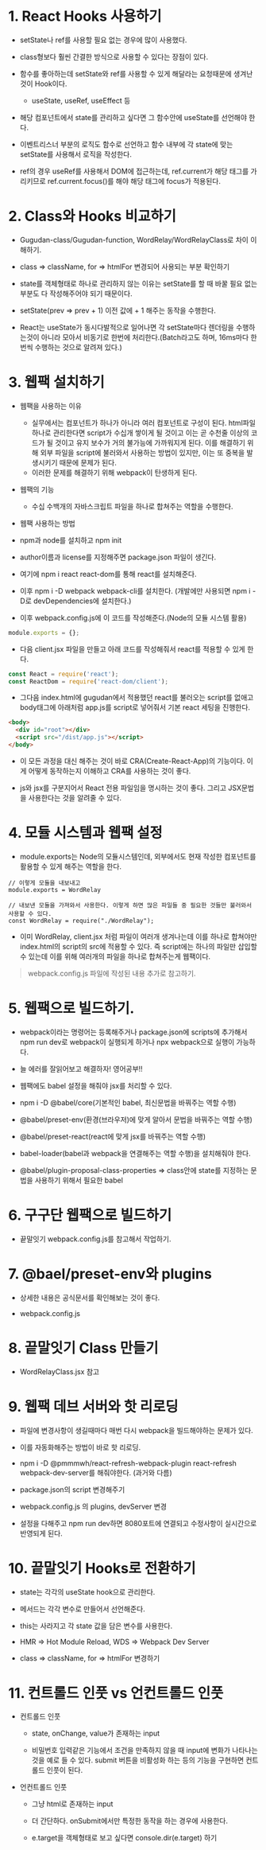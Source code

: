 # 1. React Hooks 사용하기

- setState나 ref를 사용할 필요 없는 경우에 많이 사용했다.

- class형보다 훨씬 간결한 방식으로 사용할 수 있다는 장점이 있다.

- 함수를 좋아하는데 setState와 ref를 사용할 수 있게 해달라는 요청때문에 생겨난 것이 Hook이다.

  - useState, useRef, useEffect 등

- 해당 컴포넌트에서 state를 관리하고 싶다면 그 함수안에 useState를 선언해야 한다.

- 이벤트리스너 부분의 로직도 함수로 선언하고 함수 내부에 각 state에 맞는 setState를 사용해서 로직을 작성한다.

- ref의 경우 useRef를 사용해서 DOM에 접근하는데, ref.current가 해당 태그를 가리키므로 ref.current.focus()를 해야 해당 태그에 focus가 적용된다.

# 2. Class와 Hooks 비교하기

- Gugudan-class/Gugudan-function, WordRelay/WordRelayClass로 차이 이해하기.

- class => className, for => htmlFor 변경되어 사용되는 부분 확인하기

- state를 객체형태로 하나로 관리하지 않는 이유는 setState를 할 때 바꿀 필요 없는 부분도 다 작성해주어야 되기 때문이다.

- setState(prev => prev + 1) 이전 값에 + 1 해주는 동작을 수행한다.

- React는 useState가 동시다발적으로 일어나면 각 setState마다 렌더링을 수행하는것이 아니라 모아서 비동기로 한번에 처리한다.(Batch라고도 하며, 16ms마다 한번씩 수행하는 것으로 알려져 있다.)

# 3. 웹팩 설치하기

- 웹팩을 사용하는 이유

  - 실무에서는 컴포넌트가 하나가 아니라 여러 컴포넌트로 구성이 된다. html파일 하나로 관리한다면 script가 수십개 쌓이게 될 것이고 이는 곧 수천줄 이상의 코드가 될 것이고 유지 보수가 거의 불가능에 가까워지게 된다. 이를 해결하기 위해 외부 파일을 script에 불러와서 사용하는 방법이 있지만, 이는 또 중복을 발생시키기 때문에 문제가 된다.
  - 이러한 문제를 해결하기 위해 webpack이 탄생하게 된다.

- 웹팩의 기능

  - 수십 수백개의 자바스크립트 파일을 하나로 합쳐주는 역할을 수행한다.

- 웹팩 사용하는 방법

- npm과 node를 설치하고 npm init

- author이름과 license를 지정해주면 package.json 파일이 생긴다.

- 여기에 npm i react react-dom를 통해 react를 설치해준다.

- 이후 npm i -D webpack webpack-cli를 설치한다. (개발에만 사용되면 npm i -D로 devDependencies에 설치한다.)

- 이후 webpack.config.js에 이 코드를 작성해준다.(Node의 모듈 시스템 활용)

```js
module.exports = {};
```

- 다음 client.jsx 파일을 만들고 아래 코드를 작성해줘서 react를 적용할 수 있게 한다.

```js
const React = require('react');
const ReactDom = require('react-dom/client');
```

- 그다음 index.html에 gugudan에서 적용했던 react를 불러오는 script를 없애고 body태그에 아래처럼 app.js를 script로 넣어줘서 기본 react 세팅을 진행한다.

```html
<body>
  <div id="root"></div>
  <script src="/dist/app.js"></script>
</body>
```

- 이 모든 과정을 대신 해주는 것이 바로 CRA(Create-React-App)의 기능이다. 이게 어떻게 동작하는지 이해하고 CRA를 사용하는 것이 좋다.

- js와 jsx를 구분지어서 React 전용 파일임을 명시하는 것이 좋다. 그리고 JSX문법을 사용한다는 것을 알려줄 수 있다.

# 4. 모듈 시스템과 웹팩 설정

- module.exports는 Node의 모듈시스템인데, 외부에서도 현재 작성한 컴포넌트를 활용할 수 있게 해주는 역할을 한다.

```
// 이렇게 모듈을 내보내고
module.exports = WordRelay

// 내보낸 모듈을 가져와서 사용한다. 이렇게 하면 많은 파일들 중 필요한 것들만 불러와서 사용할 수 있다.
const WordRelay = require("./WordRelay");
```

- 이미 WordRelay, client.jsx 처럼 파일이 여러개 생겨나는데 이를 하나로 합쳐야만 index.html의 script의 src에 적용할 수 있다. 즉 script에는 하나의 파일만 삽입할 수 있는데 이를 위해 여러개의 파일을 하나로 합쳐주는게 웹팩이다.

> webpack.config.js 파일에 작성된 내용 추가로 참고하기.

# 5. 웹팩으로 빌드하기.

- webpack이라는 명령어는 등록해주거나 package.json에 scripts에 추가해서 npm run dev로 webpack이 실행되게 하거나 npx webpack으로 실행이 가능하다.

- 늘 에러를 잘읽어보고 해결하자! 영어공부!!

- 웹팩에도 babel 설정을 해줘야 jsx를 처리할 수 있다.

- npm i -D @babel/core(기본적인 babel, 최신문법을 바꿔주는 역할 수행)

- @babel/preset-env(환경(브라우저)에 맞게 알아서 문법을 바꿔주는 역할 수행)

- @babel/preset-react(react에 맞게 jsx를 바꿔주는 역할 수행)

- babel-loader(babel과 webpack을 연결해주는 역할 수행)을 설치해줘야 한다.

- @babel/plugin-proposal-class-properties => class안에 state를 지정하는 문법을 사용하기 위해서 필요한 babel

# 6. 구구단 웹팩으로 빌드하기

- 끝말잇기 webpack.config.js를 참고해서 작업하기.

# 7. @bael/preset-env와 plugins

- 상세한 내용은 공식문서를 확인해보는 것이 좋다.

- webpack.config.js

# 8. 끝말잇기 Class 만들기

- WordRelayClass.jsx 참고

# 9. 웹팩 데브 서버와 핫 리로딩

- 파일에 변경사항이 생길때마다 매번 다시 webpack을 빌드해야하는 문제가 있다.

- 이를 자동화해주는 방법이 바로 핫 리로딩.

- npm i -D @pmmmwh/react-refresh-webpack-plugin react-refresh webpack-dev-server를 해줘야한다. (과거와 다름)
- package.json의 script 변경해주기

- webpack.config.js 의 plugins, devServer 변경

- 설정을 다해주고 npm run dev하면 8080포트에 연결되고 수정사항이 실시간으로 반영되게 된다.

# 10. 끝말잇기 Hooks로 전환하기

- state는 각각의 useState hook으로 관리한다.
- 메서드는 각각 변수로 만들어서 선언해준다.
- this는 사라지고 각 state 값을 담은 변수를 사용한다.
- HMR => Hot Module Reload, WDS => Webpack Dev Server

- class => className, for => htmlFor 변경하기

# 11. 컨트롤드 인풋 vs 언컨트롤드 인풋

- 컨트롤드 인풋
  - state, onChange, value가 존재하는 input

  - 비밀번호 입력같은 기능에서 조건을 만족하지 않을 때 input에 변화가 나타나는 것을 예로 들 수 있다. submit 버튼을 비활성화 하는 등의 기능을 구현하면 컨트롤드 인풋이 된다.
- 언컨트롤드 인풋
  - 그냥 html로 존재하는 input

  - 더 간단하다. onSubmit에서만 특정한 동작을 하는 경우에 사용한다.

  - e.target을 객체형태로 보고 싶다면 console.dir(e.target) 하기
